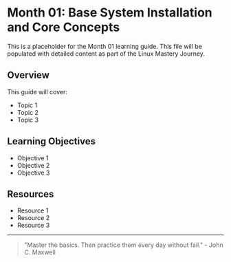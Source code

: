 # Month 01: Base System Installation and Core Concepts

This is a placeholder for the Month 01 learning guide. This file will be populated with detailed content as part of the Linux Mastery Journey.

## Overview

This guide will cover:

- Topic 1
- Topic 2
- Topic 3

## Learning Objectives

- Objective 1
- Objective 2
- Objective 3

## Resources

- Resource 1
- Resource 2
- Resource 3

---

> "Master the basics. Then practice them every day without fail." - John C. Maxwell
